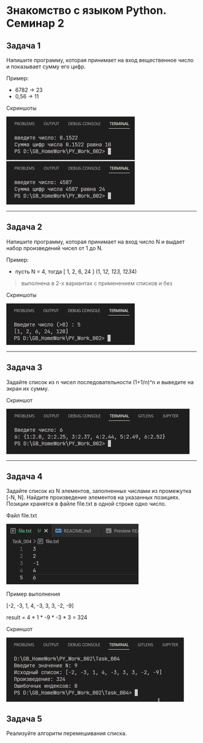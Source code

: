 # Знакомство с языком Python. Семинар 2

## Задача 1

Напишите программу, которая принимает на вход вещественное число и показывает сумму его цифр.

Пример:

- 6782 -> 23
- 0,56 -> 11

Скриншоты

!['Скрин 1'](/ScreenShots/task_001_01.png 'Screen 1')
!['Скрин 2'](/ScreenShots/task_001_02.png 'Screen 2')

---

## Задача 2

Напишите программу, которая принимает на вход число N и выдает набор произведений чисел от 1 до N.

Пример:

- пусть N = 4, тогда [ 1, 2, 6, 24 ] (1, 1*2, 1*2*3, 1*2*3*4)

> выполнена в 2-х вариантах с применением списков и без

Скриншоты

!['Скрин 3'](/ScreenShots/task_002_01.png 'Screen 3')

---

## Задача 3

Задайте список из n чисел последовательности (1+1/n)^n и выведите на экран их сумму.

Скриншот

!['Скрин 4'](/ScreenShots/task_003_01.png 'Screen 4')

---

## Задача 4

Задайте список из N элементов, заполненных числами из промежутка [-N, N]. Найдите произведение элементов на указанных позициях. Позиции хранятся в файле file.txt в одной строке одно число.

Файл file.txt

!['Скрин 5'](/ScreenShots/task_004_01.png 'Screen 5')

Пример выполнения 

[-2, -3, 1, 4, -3, 3, 3, -2, -9]

result = 4 * 1 * -9 * -3 * 3 = 324

Скриншот 

!['Скрин 5'](/ScreenShots/task_004_02.png 'Screen 5')

## Задача 5

Реализуйте алгоритм перемешивания списка.
